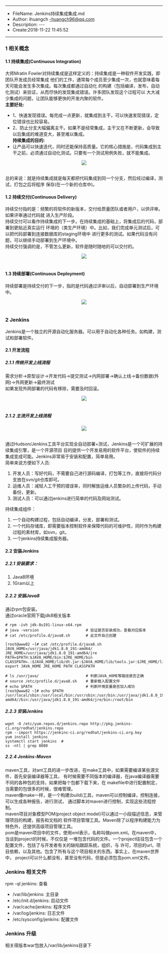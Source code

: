 ___
- FileName: Jenkins持续集成集成.md
- Author: ihuangch -huangch96@qq.com
- Description: ---
- Create:2018-11-22 11:45:52
___

### 1 相关概念
#### 1.1 持续集成(Continuous Integration)
大师Mratin Fowler对持续集成是这样定义的：持续集成是一种软件开发实践，即团队开发成员经常集成
他们的工作，通常每个成员至少集成一次，也就意味着每天可能会发生多次集成。每次集成都通过自动化
的构建（包括编译，发布，自动化测试）来验证，从而尽快的发现集成错误。许多团队发现这个过程可以
大大减少集成的问题，让团队能够更快的开发内聚的软件。  
**主要好处:**
- 1、快速发现错误。每完成一点更新，就集成到主干，可以快速发现错误，定位错误也比较容易。  
- 2、防止分支大幅偏离主干。如果不是经常集成，主干又在不断更新，会导致以后集成的难道变大，甚至难以集成。  
**持续集成的目的:**
- 让产品可以快速迭代，同时还能保持高质量。它的核心措施是，代码集成到主干之前，必须通过自动化测试。只要有一个测试用例失败，就不能集成。

<div align="center"> <img src="https://github.com/ihuangch/blog/blob/master/Ops/pic/ci.png" /> </div><br> 

总的来说：就是持续集成就是每天都把代码集成到同一个分支，然后经过编译，测试，打包之后将程序
保存(在一个新的仓库中)。

#### 1.2 持续交付(Continuous Delivery)
持续交付指的是：频繁的将软件的新版本，交付给质量团队或者用户，以供评审。如果评审通过代码就
进入生产阶段。  
持续交付可以看作持续集成的下一步。在持续集成的基础上，将集成后的代码，部署到更贴近真实运行
环境的（类生产环境）中。比如，我们完成单元测试后，可以把代码部署到连接数据库的staging环境中
进行更多的测试。如果代码没有问题，可以继续手动部署到生产环境中。  
持续交付强调的是，不管怎么更新，软件是随时随地的可以交付的。  

<div align="center"> <img src="https://github.com/ihuangch/blog/blob/master/Ops/pic/cd1.png" /> </div><br> 

#### 1.3 持续部署(Continuous Deployment)
持续部署是持续交付的下一步，指的是代码通过评审以后，自动部署到生产环境中。  

<div align="center"> <img src="https://github.com/ihuangch/blog/blob/master/Ops/pic/cd2.png" /> </div><br> 


### 2 Jenkins
Jenkins是一个独立的开源自动化服务器。可以用于自动化各种任务。如构建，测试和部署软件。  
#### 2.1 开发流程
##### 2.1.1 传统开发上线流程
需求分析->原型设计->开发代码->提交测试->内网部署->确认上线->备份数据(外网)->外网更新->最终测试  
如果发现外网部署的代码有移除，需要及时回滚。  

<div align="center"> <img src="https://github.com/ihuangch/blog/blob/master/Ops/pic/code-old.png" /> </div><br> 

##### 2.1.2 主流开发上线流程

<div align="center"> <img src="https://github.com/ihuangch/blog/blob/master/Ops/pic/code-new.png" /> </div><br> 

通过Hudson/Jenkins工具平台实现全自动部署+测试，Jenkins是一个可扩展的持续集成引擎，是一个开源项目
目的提供一个开发易用的软件平台，使软件的持续集成变成可能。Jenkins非常易于安装和配置，简单易用。  
简单来说方便如下人员:  
1. 开发人员：写好代码，不需要自己进行源码编译，打包等工作，直接将代码分支放在svn/git仓库即可。
2. 运维人员：减轻人工干预的错误率，同时解放运维人员繁杂的上传代码，手动备份，更新。
3. 测试人员：可以通过jenkins进行简单的代码及网站测试。


持续集成组件：  
1. 一个自动构建过程，包括自动编译，分发，部署和测试。
2. 一个代码存储库，即需要版本控制软件来保障代码的可维护性，同时作为构建过程的素材库，如svn，git。
3. 一个jenkins持续集成服务器。

#### 2.2 安装Jenkins
##### 2.2.1 安装要求：  
1. Java8环境
2. 1Gram以上
##### 2.2.2 安装Java8
通过rpm包安装。  
通过oracle官网下载jdk8相关版本
```
# rpm -ivh jdk-8u191-linux-x64.rpm
# java -version                     # 验证是否安装成功，查看对应版本
# cat /etc/profile.d/java8.sh       # 此文件自己创建

[root@www82 ~]# cat /etc/profile.d/java8.sh 
JAVA_HOME=/usr/java/jdk1.8.0_191-amd64/
JRE_HOME=/usr/java/jdk1.8.0_191-amd64/jre
PATH=$PATH:$JAVA_HOME/bin:$JRE_HOME/bin
CLASSPATH=.:$JAVA_HOME/lib/dt.jar:$JAVA_HOME/lib/tools.jar:$JRE_HOME/lib
export JAVA_HOME JRE_HOME PATH CLASSPATH

# ls /usr/java/                     # 判断JAVA_HOME等路径是否正确
# source /etc/profile.d/java8.sh    # 重新载入配置文件
# echo $PATH						# 判断环境变量是否加入成功
[root@www82 ~]# echo $PATH
/usr/local/sbin:/usr/local/bin:/usr/sbin:/usr/bin:/usr/java/jdk1.8.0_191-amd64//bin:/usr/java/jdk1.8.0_191-amd64/jre/bin:/root/bin
```
##### 2.2.3 安装Jenkins
```
wget -O /etc/yum.repos.d/jenkins.repo http://pkg.jenkins-ci.org/redhat/jenkins.repo
rpm --import https://jenkins-ci.org/redhat/jenkins-ci.org.key
yum install jenkins
systemctl start jenkins  #
ss -ntl | grep 8080
```

##### 2.2.4 Jenkins-Maven
maven工具，对ant工具的进一步改进，在make工具中，如果需要编译某些源文件，首先安装编译器等工具，
有时候需要不同版本的编译器，在java编译器需要不同的各种包的支持，如果把每个包都下载下来，在
makefile中进行配置制定，当需要的包很多的时候，很难管理。  
maven像make一样，是一个构建(build)工具，maven可以控制编译，控制连接，可以生成各种报告，进行测试，
通过脚本对maven进行控制，实现这些流程控制。  
maven项目对象模型POM(project object model)可以通过一小段描述信息，来管理项目的构建，报告和文档的
软件项目管理工具。Maven除了以程序构建能力为特色外，还提供高级项目管理工具。  
pom是maven项目中的文件，使用xml表示，名称叫做pom.xml。在maven中，当谈到project的时候，不仅仅是
一堆包含代码的文件。一个project往往包含一个配置文件，包括了与开发者有关的缺陷跟踪系统，组织，与
许可，项目的url，项目依赖，以及其他。包含了所有与这个项目相关的东西。事实上，在maven世界中，
project可以什么都没有，甚至没有代码，但是必须包含pom.xml文件。  



### Jenkins 相关文件
rpm -ql jenkins: 查看
- /var/lib/jenkins: 主目录
- /etc/init.d/jenkins: 启动文件
- /var/cache/jenkins: 程序文件
- /var/log/jenkins: 日志文件
- /etc/sysconfig/jenkins: 配置文件


### Jenkins 升级
相关得版本war包放入/var/lib/jenkins目录下

